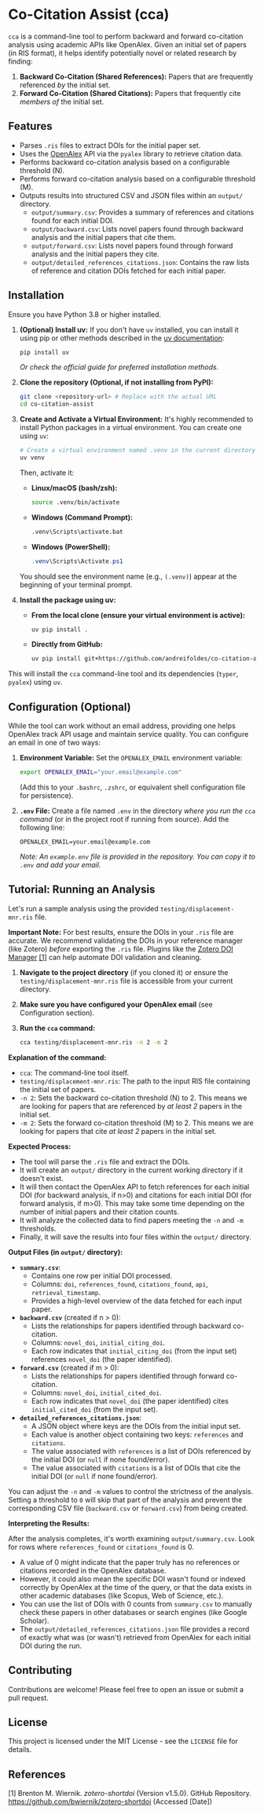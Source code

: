 # Co-Citation Assist (cca)

`cca` is a command-line tool to perform backward and forward co-citation analysis using academic APIs like OpenAlex. Given an initial set of papers (in RIS format), it helps identify potentially novel or related research by finding:

1.  **Backward Co-Citation (Shared References):** Papers that are frequently referenced *by* the initial set.
2.  **Forward Co-Citation (Shared Citations):** Papers that frequently cite *members of* the initial set.

## Features

*   Parses `.ris` files to extract DOIs for the initial paper set.
*   Uses the [OpenAlex](https://openalex.org/) API via the `pyalex` library to retrieve citation data.
*   Performs backward co-citation analysis based on a configurable threshold (N).
*   Performs forward co-citation analysis based on a configurable threshold (M).
*   Outputs results into structured CSV and JSON files within an `output/` directory.
    *   `output/summary.csv`: Provides a summary of references and citations found for each initial DOI.
    *   `output/backward.csv`: Lists novel papers found through backward analysis and the initial papers that cite them.
    *   `output/forward.csv`: Lists novel papers found through forward analysis and the initial papers they cite.
    *   `output/detailed_references_citations.json`: Contains the raw lists of reference and citation DOIs fetched for each initial paper.

## Installation

Ensure you have Python 3.8 or higher installed.

1.  **(Optional) Install uv:**
    If you don't have `uv` installed, you can install it using pip or other methods described in the [uv documentation](https://github.com/astral-sh/uv#installation):
    ```bash
    pip install uv 
    ```
    *Or check the official guide for preferred installation methods.*

2.  **Clone the repository (Optional, if not installing from PyPI):**
    ```bash
    git clone <repository-url> # Replace with the actual URL
    cd co-citation-assist
    ```

3.  **Create and Activate a Virtual Environment:**
    It's highly recommended to install Python packages in a virtual environment. You can create one using `uv`:
    ```bash
    # Create a virtual environment named .venv in the current directory
    uv venv 
    ```
    Then, activate it:
    *   **Linux/macOS (bash/zsh):**
        ```bash
        source .venv/bin/activate
        ```
    *   **Windows (Command Prompt):**
        ```cmd
        .venv\Scripts\activate.bat
        ```
    *   **Windows (PowerShell):**
        ```powershell
        .venv\Scripts\Activate.ps1
        ```
    You should see the environment name (e.g., `(.venv)`) appear at the beginning of your terminal prompt.

4.  **Install the package using uv:**
    *   **From the local clone (ensure your virtual environment is active):**
        ```bash
        uv pip install .
        ```
    *   **Directly from GitHub:**
        ```bash
        uv pip install git+https://github.com/andreifoldes/co-citation-assist.git # Replace with the actual URL
        ```

This will install the `cca` command-line tool and its dependencies (`typer`, `pyalex`) using `uv`.

## Configuration (Optional)

While the tool can work without an email address, providing one helps OpenAlex track API usage and maintain service quality. You can configure an email in one of two ways:

1.  **Environment Variable:**
    Set the `OPENALEX_EMAIL` environment variable:
    ```bash
    export OPENALEX_EMAIL="your.email@example.com" 
    ```
    (Add this to your `.bashrc`, `.zshrc`, or equivalent shell configuration file for persistence).

2.  **`.env` File:**
    Create a file named `.env` in the directory *where you run the `cca` command* (or in the project root if running from source). Add the following line:
    ```
    OPENALEX_EMAIL=your.email@example.com
    ```
    *Note: An `example.env` file is provided in the repository. You can copy it to `.env` and add your email.*

## Tutorial: Running an Analysis

Let's run a sample analysis using the provided `testing/displacement-mnr.ris` file.

**Important Note:** For best results, ensure the DOIs in your `.ris` file are accurate. We recommend validating the DOIs in your reference manager (like Zotero) *before* exporting the `.ris` file. Plugins like the [Zotero DOI Manager](https://github.com/bwiernik/zotero-shortdoi) [[1]](https://github.com/bwiernik/zotero-shortdoi) can help automate DOI validation and cleaning.

1.  **Navigate to the project directory** (if you cloned it) or ensure the `testing/displacement-mnr.ris` file is accessible from your current directory.
2.  **Make sure you have configured your OpenAlex email** (see Configuration section).
3.  **Run the `cca` command:**

    ```bash
    cca testing/displacement-mnr.ris -n 2 -m 2
    ```

**Explanation of the command:**

*   `cca`: The command-line tool itself.
*   `testing/displacement-mnr.ris`: The path to the input RIS file containing the initial set of papers.
*   `-n 2`: Sets the backward co-citation threshold (N) to 2. This means we are looking for papers that are referenced by *at least 2* papers in the initial set.
*   `-m 2`: Sets the forward co-citation threshold (M) to 2. This means we are looking for papers that cite *at least 2* papers in the initial set.

**Expected Process:**

*   The tool will parse the `.ris` file and extract the DOIs.
*   It will create an `output/` directory in the current working directory if it doesn't exist.
*   It will then contact the OpenAlex API to fetch references for each initial DOI (for backward analysis, if n>0) and citations for each initial DOI (for forward analysis, if m>0). This may take some time depending on the number of initial papers and their citation counts.
*   It will analyze the collected data to find papers meeting the `-n` and `-m` thresholds.
*   Finally, it will save the results into four files within the `output/` directory.

**Output Files (in `output/` directory):**

*   **`summary.csv`**: 
    *   Contains one row per initial DOI processed.
    *   Columns: `doi`, `references_found`, `citations_found`, `api`, `retrieval_timestamp`.
    *   Provides a high-level overview of the data fetched for each input paper.
*   **`backward.csv`** (created if n > 0):
    *   Lists the relationships for papers identified through backward co-citation.
    *   Columns: `novel_doi`, `initial_citing_doi`.
    *   Each row indicates that `initial_citing_doi` (from the input set) references `novel_doi` (the paper identified).
*   **`forward.csv`** (created if m > 0):
    *   Lists the relationships for papers identified through forward co-citation.
    *   Columns: `novel_doi`, `initial_cited_doi`.
    *   Each row indicates that `novel_doi` (the paper identified) cites `initial_cited_doi` (from the input set).
*   **`detailed_references_citations.json`**:
    *   A JSON object where keys are the DOIs from the initial input set.
    *   Each value is another object containing two keys: `references` and `citations`.
    *   The value associated with `references` is a list of DOIs referenced by the initial DOI (or `null` if none found/error).
    *   The value associated with `citations` is a list of DOIs that cite the initial DOI (or `null` if none found/error).

You can adjust the `-n` and `-m` values to control the strictness of the analysis. Setting a threshold to `0` will skip that part of the analysis and prevent the corresponding CSV file (`backward.csv` or `forward.csv`) from being created.

**Interpreting the Results:**

After the analysis completes, it's worth examining `output/summary.csv`. Look for rows where `references_found` or `citations_found` is 0. 

*   A value of 0 might indicate that the paper truly has no references or citations recorded in the OpenAlex database.
*   However, it could also mean the specific DOI wasn't found or indexed correctly by OpenAlex at the time of the query, or that the data exists in other academic databases (like Scopus, Web of Science, etc.).
*   You can use the list of DOIs with 0 counts from `summary.csv` to manually check these papers in other databases or search engines (like Google Scholar).
*   The `output/detailed_references_citations.json` file provides a record of exactly what was (or wasn't) retrieved from OpenAlex for each initial DOI during the run.

## Contributing

Contributions are welcome! Please feel free to open an issue or submit a pull request.

## License

This project is licensed under the MIT License - see the `LICENSE` file for details.

## References

[1] Brenton M. Wiernik. *zotero-shortdoi* (Version v1.5.0). GitHub Repository. https://github.com/bwiernik/zotero-shortdoi (Accessed [Date]) 